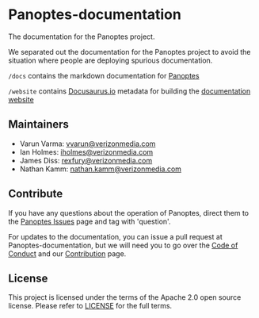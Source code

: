 # Panoptes-documentation

The documentation for the Panoptes project.

We separated out the documentation for the Panoptes project to avoid the situation where people are deploying spurious 
documentation.

`/docs` contains the markdown documentation for [Panoptes](https://www.github.com/yahoo/panoptes)

`/website` contains [Docusaurus.io](https://docusaurus.io/) metadata for building the [documentation website](https://getpanoptes.io)

## Maintainers
* Varun Varma: vvarun@verizonmedia.com
* Ian Holmes: iholmes@verizonmedia.com
* James Diss: rexfury@verizonmedia.com
* Nathan Kamm: nathan.kamm@verizonmedia.com

## Contribute

If you have any questions about the operation of Panoptes, direct them to the 
[Panoptes Issues](https://www.github.com/yahoo/panoptes/issues) page and tag with 'question'.

For updates to the documentation, you can issue a pull request at Panoptes-documentation, but we will need you to go
over the [Code of Conduct](/docs/code-of-conduct.md) and our [Contribution](/docs/contribute.md) page.

## License
This project is licensed under the terms of the Apache 2.0 open source license. Please refer to 
[LICENSE](LICENSE) for the full terms.
